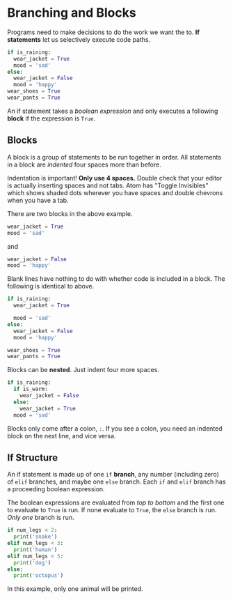 # Branching and Blocks

Programs need to make decisions to do the work we want the to.
**If statements** let us selectively execute code paths.

```py
if is_raining:
  wear_jacket = True
  mood = 'sad'
else:
  wear_jacket = False
  mood = 'happy'
wear_shoes = True
wear_pants = True
```

An if statement takes a _boolean expression_ and only executes a following **block** if the expression is `True`.

## Blocks

A block is a group of statements to be run together in order.
All statements in a block are _indented_ four spaces more than before.

Indentation is important!
**Only use 4 spaces.**
Double check that your editor is actually inserting spaces and not tabs.
Atom has "Toggle Invisibles" which shows shaded dots wherever you have spaces and double chevrons when you have a tab.

There are two blocks in the above example.

```py
wear_jacket = True
mood = 'sad'
```

and

```py
wear_jacket = False
mood = 'happy'
```

Blank lines have nothing to do with whether code is included in a block.
The following is identical to above.

```py
if is_raining:
  wear_jacket = True

  mood = 'sad'
else:
  wear_jacket = False
  mood = 'happy'

wear_shoes = True
wear_pants = True
```

Blocks can be **nested**.
Just indent four more spaces.

```py
if is_raining:
  if is_warm:
    wear_jacket = False
  else:
    wear_jacket = True
  mood = 'sad'
```

Blocks only come after a colon, `:`.
If you see a colon, you need an indented block on the next line, and vice versa.

## If Structure

An if statement is made up of one `if` **branch**, any number (including zero) of `elif` branches, and maybe one `else` branch.
Each `if` and `elif` branch has a proceeding boolean expression.

The boolean expressions are evaluated from _top to bottom_ and the first one to evaluate to `True` is run.
If none evaluate to `True`, the `else` branch is run.
_Only one_ branch is run.

```py
if num_legs < 2:
  print('snake')
elif num_legs < 3:
  print('human')
elif num_legs < 5:
  print('dog')
else:
  print('octopus')
```

In this example, only one animal will be printed.

